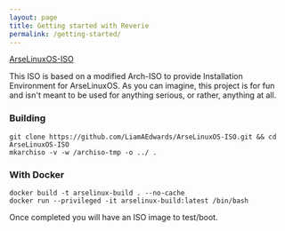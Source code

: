 ```yaml
---
layout: page
title: Getting started with Reverie
permalink: /getting-started/
---
```



[ArseLinuxOS-ISO](https://github.com/ArseLinuxOS-Development/ArseLinuxOS-ISO)

This ISO is based on a modified Arch-ISO to provide Installation Environment for ArseLinuxOS. As you can imagine, this project is for fun and isn't meant to be used for anything serious, or rather, anything at all.

### Building

    git clone https://github.com/LiamAEdwards/ArseLinuxOS-ISO.git && cd ArseLinuxOS-ISO
    mkarchiso -v -w /archiso-tmp -o ../ .

### With Docker

    docker build -t arselinux-build . --no-cache
    docker run --privileged -it arselinux-build:latest /bin/bash

Once completed you will have an ISO image to test/boot.
